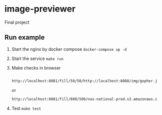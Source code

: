 # image-previewer

Final project

## Run example

1. Start the nginx by docker compose
``` docker-compose up -d ```

2. Start the service
``` make run ```

3. Make checks in browser

    ```bash

    http://localhost:8081/fill/50/50/http://localhost:8088/img/gopher.jpg 
    ```

    or

    ```bash
    http://localhost:8081/fill/600/500/nas-national-prod.s3.amazonaws.com/apa_2015_harrycollins_275159_red-tailed_hawk_kk.jpg

    ```

4. Test
``` make test ```
